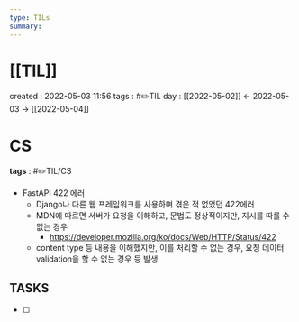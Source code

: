 ```yaml
---
type: TILs
summary: 
---
```


# [[TIL]]
created : 2022-05-03 11:56
tags : #✏️TIL
day : [[2022-05-02]] ← 2022-05-03 → [[2022-05-04]]

# CS
**tags** : #✏️TIL/CS
- FastAPI 422 에러
	- Django나 다른 웹 프레임워크를 사용하며 겪은 적 없었던 422에러
	- MDN에 따르면 서버가 요청을 이해하고, 문법도 정상적이지만, 지시를 따를 수 없는 경우
		- https://developer.mozilla.org/ko/docs/Web/HTTP/Status/422
	- content type 등 내용을 이해했지만, 이를 처리할 수 없는 경우, 요청 데이터 validation을 할 수 없는 경우 등 발생


## TASKS
- [ ] 

